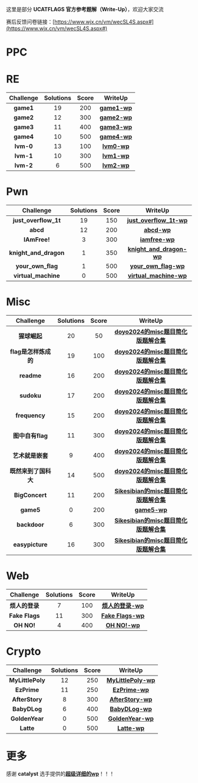 这里是部分 **UCATFLAGS 官方参考题解（Write-Up）**，欢迎大家交流

赛后反馈问卷链接：[https://www.wjx.cn/vm/wecSL4S.aspx#](https://www.wjx.cn/vm/wecSL4S.aspx#) 

# PPC

# RE

|Challenge|Solutions|Score|WriteUp|
|:---:|:---:|:---:|:---:|
|**game1**|19|200|[**game1-wp**](./wp/re/game1-wp.md)|
|**game2**|12|300|[**game2-wp**](./wp/re/game2-wp.md)|
|**game3**|11|400|[**game3-wp**](./wp/re/game3-wp.md)|
|**game4**|10|500|[**game4-wp**](./wp/re/game4-wp.md)|
|**lvm-0**|13|100|[**lvm0-wp**](./wp/re/lvm0-wp.md)|
|**lvm-1**|10|300|[**lvm1-wp**](./wp/re/lvm1-wp.md)|
|**lvm-2**|6|500|[**lvm2-wp**](./wp/re/lvm2-wp.md)|

# Pwn

|Challenge|Solutions|Score|WriteUp|
|:---:|:---:|:---:|:---:|
|**just_overflow_1t**|19|150|[**just_overflow_1t-wp**](./wp/pwn/just_overflow_1t-wp.md)|
|**abcd**|12|200|[**abcd-wp**](./wp/pwn/abcd-wp.md)|
|**IAmFree!**|3|300|[**iamfree-wp**](./wp/pwn/iamfree-wp.md)|
|**knight_and_dragon**|1|350|[**knight_and_dragon-wp**](./wp/pwn/knight_and_dragon-wp.md)|
|**your_own_flag**|1|500|[**your_own_flag-wp**](./wp/pwn/your_own_flag-wp.md)|
|**virtual_machine**|0|500|[**virtual_machine-wp**](./wp/pwn/virtual_machine-wp.md)|

# Misc

|Challenge|Solutions|Score|WriteUp|
|:---:|:---:|:---:|:---:|
|**猩球崛起**|20|50|[**doyo2024的misc题目简化版题解合集**](./wp/misc/misc_wp.md)|
|**flag是怎样炼成的**|19|100|[**doyo2024的misc题目简化版题解合集**](./wp/misc/misc_wp.md)|
|**readme**|16|200|[**doyo2024的misc题目简化版题解合集**](./wp/misc/misc_wp.md)|
|**sudoku**|17|200|[**doyo2024的misc题目简化版题解合集**](./wp/misc/misc_wp.md)|
|**frequency**|15|200|[**doyo2024的misc题目简化版题解合集**](./wp/misc/misc_wp.md)|
|**图中自有flag**|11|300|[**doyo2024的misc题目简化版题解合集**](./wp/misc/misc_wp.md)|
|**艺术就是嵌套**|9|400|[**doyo2024的misc题目简化版题解合集**](./wp/misc/misc_wp.md)|
|**既然来到了国科大**|14|500|[**doyo2024的misc题目简化版题解合集**](./wp/misc/misc_wp.md)|
|**BigConcert**|11|200|[**Sikesibian的misc题目简化版题解合集**](./wp/misc/misc-wp-sike.md)|
|**game5**|0|200|[**game5-wp**](./wp/misc/game5-wp.md)|
|**backdoor**|6|300|[**Sikesibian的misc题目简化版题解合集**](./wp/misc/misc-wp-sike.md)|
|**easypicture**|16|300|[**Sikesibian的misc题目简化版题解合集**](./wp/misc/misc-wp-sike.md)|

# Web

|Challenge|Solutions|Score|WriteUp|
|:---:|:---:|:---:|:---:|
|**烦人的登录**|7|100|[**烦人的登录-wp**](./wp/web/烦人的登录-wp.md)|
|**Fake Flags**|11|300|[**Fake Flags-wp**](./wp/web/fakeflags-wp.md)|
|**OH NO!**|4|400|[**OH NO!-wp**](./wp/web/ohno-wp.md)|


# Crypto

|Challenge|Solutions|Score|WriteUp|
|:---:|:---:|:---:|:---:|
|**MyLittlePoly**|12|250|[**MyLittlePoly-wp**](./wp/crypto/mylittlepoly-wp.md)|
|**EzPrime**|11|250|[**EzPrime-wp**](./wp/crypto/EzPrime-wp.md)|
|**AfterStory**|8|300|[**AfterStory-wp**](./wp/crypto/AfterStory-wp.md)|
|**BabyDLog**|6|400|[**BabyDLog-wp**](./wp/crypto/BabyDLog-wp.md)|
|**GoldenYear**|0|500|[**GoldenYear-wp**](./wp/crypto/GoldenYear-wp.md)|
|**Latte**|0|500|[**Latte-wp**](./wp/crypto/Latte-wp.md)|

# 更多

感谢 **catalyst** 选手提供的[**超级详细的wp**](./wp/extra/catalyst-wp.md)！！！ 
